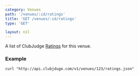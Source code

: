 ```yaml
---
category: Venues
path: '/venues/:id/ratings'
title: 'GET /venues/:id/ratings'
type: 'GET'

layout: nil
---
```


A list of ClubJudge [Ratings](#/rating-model) for this venue.

### Example

```
curl "http://api.clubjduge.com/v1/venues/123/ratings.json"
```


